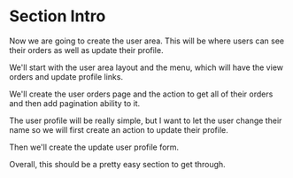 # Section Intro

Now we are going to create the user area. This will be where users can see their orders as well as update their profile.

We'll start with the user area layout and the menu, which will have the view orders and update profile links.

We'll create the user orders page and the action to get all of their orders and then add pagination ability to it.

The user profile will be really simple, but I want to let the user change their name so we will first create an action to update their profile.

Then we'll create the update user profile form.

Overall, this should be a pretty easy section to get through.
